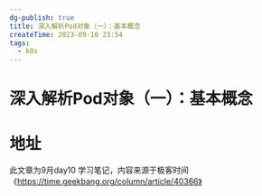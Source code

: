 ```yaml
---
dg-publish: true
title: 深入解析Pod对象（一）：基本概念
createTime: 2023-09-10 23:54
tags:
  - k8s
---
```

# 深入解析Pod对象（一）：基本概念



# 地址

此文章为9月day10 学习笔记，内容来源于极客时间《https://time.geekbang.org/column/article/40366》